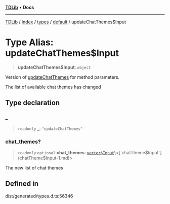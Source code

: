 [**TDLib**](../../../../../../README.md) • **Docs**

***

[TDLib](../../../../../../modules.md) / [index](../../../../../README.md) / [types](../../../README.md) / [default](../README.md) / updateChatThemes$Input

# Type Alias: updateChatThemes$Input

> **updateChatThemes$Input**: `object`

Version of [updateChatThemes](updateChatThemes.md) for method parameters.

The list of available chat themes has changed

## Type declaration

### \_

> `readonly` **\_**: `"updateChatThemes"`

### chat\_themes?

> `readonly` `optional` **chat\_themes**: [`vector$Input`](vector$Input.md)\<[`chatTheme$Input`](chatTheme$Input-1.md)\>

The new list of chat themes

## Defined in

dist/generated/types.d.ts:56346
